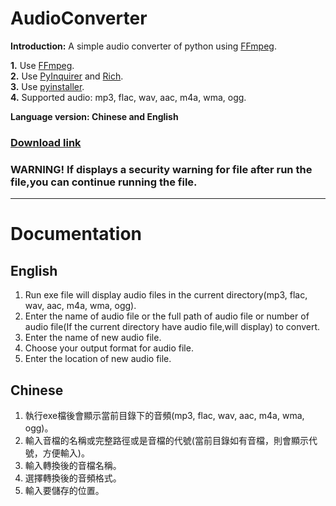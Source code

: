 # AudioConverter

**Introduction:** A simple audio converter of python using [FFmpeg](https://github.com/FFmpeg/FFmpeg).

**1.** Use [FFmpeg](https://github.com/FFmpeg/FFmpeg).<br>
**2.** Use [PyInquirer](https://github.com/CITGuru/PyInquirer) and [Rich](https://github.com/Textualize/rich).<br>
**3.** Use [pyinstaller](https://github.com/pyinstaller/pyinstaller).<br>
**4.** Supported audio: mp3, flac, wav, aac, m4a, wma, ogg.<br>

**Language version: Chinese and English**<br>

### **[Download link](https://github.com/Lin-Rexter/AudioConverter/blob/main/dist/Audio_Converter.exe?raw=true)**

### WARNING! If displays a security warning for file after run the file,you can continue running the file.
________________________________________________________________________________________________________________________________________________

# Documentation

## English
1. Run exe file will display audio files in the current directory(mp3, flac, wav, aac, m4a, wma, ogg).
2. Enter the name of audio file or the full path of audio file or number of audio file(If the current directory have audio file,will display) to convert.
3. Enter the name of new audio file.
4. Choose your output format for audio file.
5. Enter the location of new audio file.

## Chinese
1. 執行exe檔後會顯示當前目錄下的音頻(mp3, flac, wav, aac, m4a, wma, ogg)。
2. 輸入音檔的名稱或完整路徑或是音檔的代號(當前目錄如有音檔，則會顯示代號，方便輸入)。
3. 輸入轉換後的音檔名稱。
4. 選擇轉換後的音頻格式。
5. 輸入要儲存的位置。